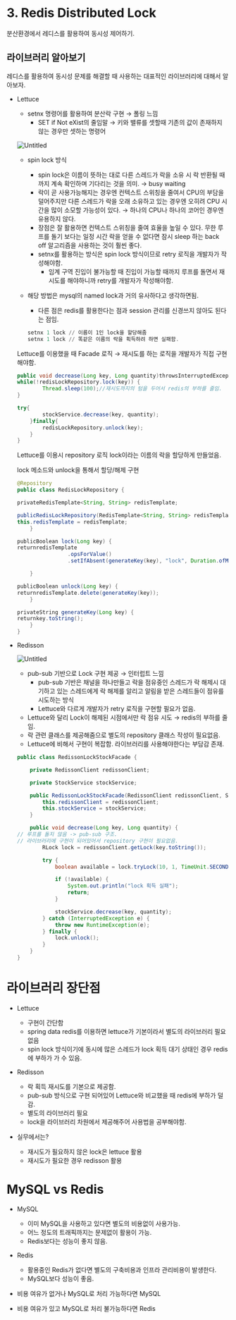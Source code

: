 # 3. Redis Distributed Lock

분산환경에서 레디스를 활용하여 동시성 제어하기.

## 라이브러리 알아보기

레디스를 활용하여 동시성 문제를 해결할 때 사용하는 대표적인 라이브러리에 대해서 알아보자.

- Lettuce
    - setnx 명령어를 활용하여 분산락 구현 → 폴링 느낌
        - SET if Not eXist의 줄임말 → 키와 밸류를 셋할때 기존의 값이 존재하지 않는 경우만 셋하는 명령어
    
    ![Untitled](https://s3.us-west-2.amazonaws.com/secure.notion-static.com/10a9690d-aac0-4382-ae13-9cbbd95c3c15/Untitled.png?X-Amz-Algorithm=AWS4-HMAC-SHA256&X-Amz-Content-Sha256=UNSIGNED-PAYLOAD&X-Amz-Credential=AKIAT73L2G45EIPT3X45%2F20230110%2Fus-west-2%2Fs3%2Faws4_request&X-Amz-Date=20230110T150212Z&X-Amz-Expires=86400&X-Amz-Signature=f1e5bf727247eac5b4178a93e129c489a8eccf251610929879c10ddbf0068153&X-Amz-SignedHeaders=host&response-content-disposition=filename%3D%22Untitled.png%22&x-id=GetObject)
    
    - spin lock 방식
        - spin lock은 이름이 뜻하는 대로 다른 스레드가 락을 소유 시 락 반환될 때까지 계속 확인하며 기다리는 것을 의미. → busy waiting
        - 락이 곧 사용가능해지는 경우엔 컨텍스트 스위칭을 줄여서 CPU의 부담을 덜어주지만 다른 스레드가 락을 오래 소유하고 있는 경우엔 오히려 CPU 시간을 많이 소모할 가능성이 있다. → 하나의 CPU나 하나의 코어인 경우엔 유용하지 않다.
        - 장점은 잘 활용하면 컨텍스트 스위칭을 줄여 효율을 높일 수 있다. 무한 루프를 돌기 보다는 일정 시간 락을 얻을 수 없다면 잠시 sleep 하는 back off 알고리즘을 사용하는 것이 훨씬 좋다.
        - setnx를 활용하는 방식은 spin lock 방식이므로 retry 로직을 개발자가 작성해야함.
            - 임계 구역 진입이 불가능할 때 진입이 가능할 때까지 루프를 돌면서 재시도를 해야하니까 retry를 개발자가 작성해야함.
    - 해당 방법은 mysql의 named lock과 거의 유사하다고 생각하면됨.
        - 다른 점은 redis를 활용한다는 점과 session 관리를 신경쓰지 않아도 된다는 점임.
        
        ```powershell
        setnx 1 lock // 이름이 1인 lock을 할당해줌
        setnx 1 lock // 똑같은 이름의 락을 획득하려 하면 실패함.
        ```
        
    
    Lettuce를 이용했을 때 Facade 로직 → 재시도를 하는 로직을 개발자가 직접 구현해야함.
    
    ```java
    public void decrease(Long key, Long quantity)throwsInterruptedException {
    while(!redisLockRepository.lock(key)) {
            Thread.sleep(100);//재시도까지의 텀을 두어서 redis의 부하를 줄임.
    }
    
    try{
            stockService.decrease(key, quantity);
        }finally{
            redisLockRepository.unlock(key);
        }
    }
    ```
    
    Lettuce를 이용시 repository 로직 lock이라는 이름의 락을 할당하게 만들었음.
    
    lock 메소드와 unlock을 통해서 할당/해제 구현
    
    ```java
    @Repository
    public class RedisLockRepository {
    
    privateRedisTemplate<String, String> redisTemplate;
    
    publicRedisLockRepository(RedisTemplate<String, String> redisTemplate) {
    this.redisTemplate = redisTemplate;
        }
    
    publicBoolean lock(Long key) {
    returnredisTemplate
                    .opsForValue()
                    .setIfAbsent(generateKey(key), "lock", Duration.ofMillis(3_000));
    
        }
    
    publicBoolean unlock(Long key) {
    returnredisTemplate.delete(generateKey(key));
        }
    
    privateString generateKey(Long key) {
    returnkey.toString();
        }
    }
    ```
    
- Redisson
    
    ![Untitled](https://s3.us-west-2.amazonaws.com/secure.notion-static.com/3505d5e8-9f1c-40a9-aca9-d98457da45c4/Untitled.png?X-Amz-Algorithm=AWS4-HMAC-SHA256&X-Amz-Content-Sha256=UNSIGNED-PAYLOAD&X-Amz-Credential=AKIAT73L2G45EIPT3X45%2F20230110%2Fus-west-2%2Fs3%2Faws4_request&X-Amz-Date=20230110T150533Z&X-Amz-Expires=86400&X-Amz-Signature=19fb4a0f975b5941dfa1ddd4def4222581302fa3f8308802d27911b5fc0de360&X-Amz-SignedHeaders=host&response-content-disposition=filename%3D%22Untitled.png%22&x-id=GetObject)
    
    - pub-sub 기반으로 Lock 구현 제공 → 인터럽트 느낌
        - pub-sub 기반은 채널을 하나만들고 락을 점유중인 스레드가 락 해제시 대기하고 있는 스레드에게 락 해제를 알리고 알림을 받은 스레드들이 점유를 시도하는 방식
        - Lettuce와 다르게 개발자가 retry 로직을 구현할 필요가 없음.
    - Lettuce와 달리 Lock이 해제된 시점에서만 락 점유 시도 → redis의 부하를 줄임.
    - 락 관련 클래스를 제공해줌으로 별도의 repository 클래스 작성이 필요없음.
    - Lettuce에 비해서 구현이 복잡함. 라이브러리를 사용해야한다는 부담감 존재.
    
    ```java
    public class RedissonLockStockFacade {
    
        private RedissonClient redissonClient;
    
        private StockService stockService;
    
        public RedissonLockStockFacade(RedissonClient redissonClient, StockService stockService) {
            this.redissonClient = redissonClient;
            this.stockService = stockService;
        }
    
        public void decrease(Long key, Long quantity) {
    // 루프를 돌지 않음 -> pub-sub 구조.
    // 라이브러리에 구현이 되어있어서 repository 구현이 필요없음.
            RLock lock = redissonClient.getLock(key.toString());
    
            try {
                boolean available = lock.tryLock(10, 1, TimeUnit.SECONDS);
    
                if (!available) {
                    System.out.println("lock 획득 실패");
                    return;
                }
    
                stockService.decrease(key, quantity);
            } catch (InterruptedException e) {
                throw new RuntimeException(e);
            } finally {
                lock.unlock();
            }
        }
    }
    ```
    

# 라이브러리 장단점

- Lettuce
    - 구현이 간단함
    - spring data redis를 이용하면 lettuce가 기본이라서 별도의 라이브러리 필요없음
    - spin lock 방식이기에 동시에 많은 스레드가 lock 획득 대기 상태인 경우 redis에 부하가 가 수 있음.
- Redisson
    - 락 획득 재시도를 기본으로 제공함.
    - pub-sub 방식으로 구현 되어있어 Lettuce와 비교했을 때 redis에 부하가 덜 감.
    - 별도의 라이브러리 필요
    - lock을 라이브러리 차원에서 제공해주어 사용법을 공부해야함.

- 실무에서는?
    - 재시도가 필요하지 않은 lock은 lettuce 활용
    - 재시도가 필요한 경우 redisson 활용

# MySQL vs Redis

- MySQL
    - 이미 MySQL을 사용하고 있다면 별도의 비용없이 사용가능.
    - 어느 정도의 트래픽까지는 문제없이 활용이 가능.
    - Redis보다는 성능이 좋지 않음.
- Redis
    - 활용중인 Redis가 없다면 별도의 구축비용과 인프라 관리비용이 발생한다.
    - MySQL보다 성능이 좋음.

- 비용 여유가 없거나 MySQL로 처리 가능하다면 MySQL
- 비용 여유가 있고 MySQL로 처리 불가능하다면 Redis
